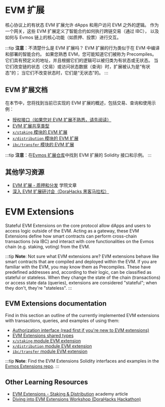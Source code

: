 # EVM 扩展

核心协议上的有状态 EVM 扩展允许 dApps 和用户访问 EVM 之外的逻辑。
作为一个网关，这些 EVM 扩展定义了智能合约如何执行跨链交易（通过 IBC），
以及如何与 Evmos 链上的核心功能（如质押、投票）进行交互。

:::tip
**注意**：不清楚什么是 EVM 扩展吗？
EVM 扩展的行为类似于在 EVM 中编译和部署的智能合约。
如果您熟悉 EVM，您可能知道它们被称为 Precompiles。
它们具有预定义的地址，并且根据它们的逻辑可以被归类为有状态或无状态。
当它们改变链的状态（交易）或访问状态数据（查询）时，扩展被认为是“有状态”的；
当它们不改变状态时，它们是“无状态”的。
:::

## EVM 扩展文档

在本节中，您将找到当前已实现的 EVM 扩展的概述，包括交易、查询和使用示例：

- [授权接口（如果您对 EVM 扩展不熟悉，请先阅读）](./authorization.md)
- [EVM 扩展共享类型](./types.md)
- [`x/staking` 模块的 EVM 扩展](./staking.md)
- [`x/distribution` 模块的 EVM 扩展](./distribution.md)
- [`ibc/transfer` 模块的 EVM 扩展](./ibc-transfer.md)

:::tip
**注意**：在[Evmos 扩展仓库](https://github.com/evmos/extensions)中找到 EVM 扩展的 Solidity 接口和示例。
:::

## 其他学习资源

- [EVM 扩展 - 质押和分发](https://academy.evmos.org/articles/advanced/evm-extensions-stk-distr)
  学院文章
- [深入 EVM 扩展研讨会（DoraHacks 黑客马拉松）](https://www.youtube.com/live/pJhOfZ0ScAE?feature=share)


# EVM Extensions

Stateful EVM Extensions on the core protocol allow dApps and users to access logic outside of the EVM.
Acting as a gateway, these EVM Extensions define how smart contracts can perform cross-chain transactions
(via IBC) and interact with core functionalities on the Evmos chain (e.g. staking, voting) from the EVM.

:::tip
**Note**: Not sure what EVM extensions are?
EVM extensions behave like smart contracts that are compiled and deployed within the EVM.
If you are familiar with the EVM, you may know them as Precompiles.
These have predefined addresses and, according to their logic, can be classified as stateful or stateless.
When they change the state of the chain (transactions)
or access state data (queries), extensions are considered "stateful";
when they don't, they're "stateless".
:::

## EVM Extensions documentation

Find in this section an outline of the currently implemented EVM extensions with transactions,
queries, and examples of using them:

- [Authorization interface (read first if you're new to EVM extensions)](./authorization.md)
- [EVM Extensions shared types](./types.md)
- [`x/staking` module EVM extension](./staking.md)
- [`x/distribution` module EVM extension](./distribution.md)
- [`ibc/transfer` module EVM extension](./ibc-transfer.md)

:::tip
**Note**: Find the EVM Extensions Solidity interfaces and examples in the [Evmos Extensions repo](https://github.com/evmos/extensions).
:::

## Other Learning Resources

- [EVM Extensions - Staking & Distribution](https://academy.evmos.org/articles/advanced/evm-extensions-stk-distr)
  academy article
- [Diving into EVM Extensions Workshop (DoraHacks Hackathon)](https://www.youtube.com/live/pJhOfZ0ScAE?feature=share)
